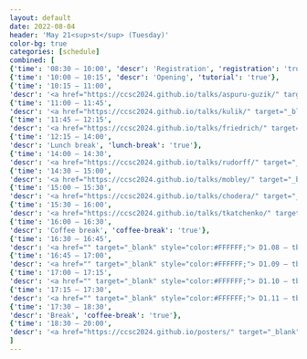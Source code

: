 ```yaml
---
layout: default
date: 2022-08-04
header: 'May 21<sup>st</sup> (Tuesday)'
color-bg: true
categories: [schedule]
combined: [
{'time': '08:30 – 10:00', 'descr': 'Registration', 'registration': 'true'},
{'time': '10:00 – 10:15', 'descr': 'Opening', 'tutorial': 'true'},
{'time': '10:15 – 11:00', 
'descr': '<a href="https://ccsc2024.github.io/talks/aspuru-guzik/" target="_blank" style="color:#FFFFFF;"> D1.01 – Alan Aspuru-Guzik </a> (chair:tba)', 'talk': 'true'},
{'time': '11:00 – 11:45', 
'descr': '<a href="https://ccsc2024.github.io/talks/kulik/" target="_blank" style="color:#FFFFFF;"> D1.02 – Heather Kulik </a>', 'talk': 'true', 'session': 'Session 1 (Title: tba, Chair: tba)'},
{'time': '11:45 – 12:15', 
'descr': '<a href="https://ccsc2024.github.io/talks/friedrich/" target="_blank" style="color:#FFFFFF;"> D1.03 – Pascal Friedrich </a>', 'talk': 'true'},
{'time': '12:15 – 14:00', 
'descr': 'Lunch break', 'lunch-break': 'true'},
{'time': '14:00 – 14:30', 
'descr': '<a href="https://ccsc2024.github.io/talks/rudorff/" target="_blank" style="color:#FFFFFF;"> D1.04 – Guido von Rudorff </a>', 'talk': 'true', 'session': 'Session 2 (Title: tba, Chair: tba)'},
{'time': '14:30 – 15:00', 
'descr': '<a href="https://ccsc2024.github.io/talks/mobley/" target="_blank" style="color:#FFFFFF;"> D1.05 – David Mobley </a>', 'talk': 'true'},
{'time': '15:00 – 15:30', 
'descr': '<a href="https://ccsc2024.github.io/talks/chodera/" target="_blank" style="color:#FFFFFF;"> D1.06 – John Chodera </a>','talk': 'true'},
{'time': '15:30 – 16:00', 
'descr': '<a href="https://ccsc2024.github.io/talks/tkatchenko/" target="_blank" style="color:#FFFFFF;"> D1.07 – Alexandre Tkatchenko </a>', 'talk': 'true'},
{'time': '16:00 – 16:30', 
'descr': 'Coffee break', 'coffee-break': 'true'},
{'time': '16:30 – 16:45', 
'descr': '<a href="" target="_blank" style="color:#FFFFFF;"> D1.08 – tba </a>','talk': 'true', 'session': 'Session 3 (Title: Speed Talks, Chair: tba)'},
{'time': '16:45 – 17:00', 
'descr': '<a href="" target="_blank" style="color:#FFFFFF;"> D1.09 – tba </a>', 'talk': 'true'},
{'time': '17:00 – 17:15', 
'descr': '<a href="" target="_blank" style="color:#FFFFFF;"> D1.10 – tba </a>', 'talk': 'true'},
{'time': '17:15 – 17:30', 
'descr': '<a href="" target="_blank" style="color:#FFFFFF;"> D1.11 – tba </a>', 'talk': 'true'},
{'time': '17:30 – 18:30', 
'descr': 'Break', 'coffee-break': 'true'},
{'time': '18:30 – 20:00', 
'descr': '<a href="https://ccsc2024.github.io/posters/" target="_blank" style="color:#FFFFFF;"> Poster Sesssion </a>', 'poster': 'true'},
]
---
```


